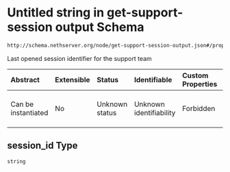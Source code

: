 # Untitled string in get-support-session output Schema

```txt
http://schema.nethserver.org/node/get-support-session-output.json#/properties/session_id
```

Last opened session identifier for the support team

| Abstract            | Extensible | Status         | Identifiable            | Custom Properties | Additional Properties | Access Restrictions | Defined In                                                                                       |
| :------------------ | :--------- | :------------- | :---------------------- | :---------------- | :-------------------- | :------------------ | :----------------------------------------------------------------------------------------------- |
| Can be instantiated | No         | Unknown status | Unknown identifiability | Forbidden         | Allowed               | none                | [get-support-session-output.json\*](node/get-support-session-output.json "open original schema") |

## session\_id Type

`string`
